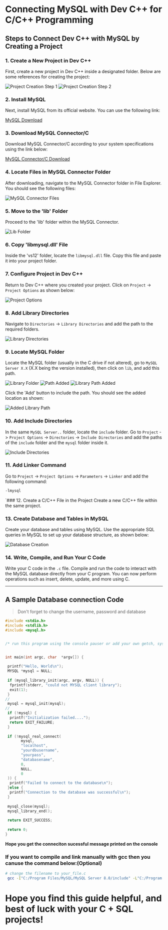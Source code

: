 # Connecting MySQL with Dev C++ for C/C++ Programming

## Steps to Connect Dev C++ with MySQL by Creating a Project

### 1. Create a New Project in Dev C++
First, create a new project in Dev C++ inside a designated folder. Below are some references for creating the project:

![Project Creation Step 1](https://github.com/user-attachments/assets/a7b7305b-d0be-4100-8f17-3e742725159c)
![Project Creation Step 2](https://github.com/user-attachments/assets/a2a37017-c7b2-413a-a05c-95364550ba4c)

### 2. Install MySQL
Next, install MySQL from its official website. You can use the following link:

[MySQL Download](https://dev.mysql.com/downloads/workbench/)

### 3. Download MySQL Connector/C
Download MySQL Connector/C according to your system specifications using the link below:

[MySQL Connector/C Download](https://downloads.mysql.com/archives/c-c/)

### 4. Locate Files in MySQL Connector Folder
After downloading, navigate to the MySQL Connector folder in File Explorer. You should see the following files:

![MySQL Connector Files](https://github.com/user-attachments/assets/bcdc1761-eed3-40ad-80b8-05dc54f23d28)

### 5. Move to the 'lib' Folder
Proceed to the 'lib' folder within the MySQL Connector.

![Lib Folder](https://github.com/user-attachments/assets/3fa89353-1e91-46ae-9e2c-3f6d885ea91d)

### 6. Copy 'libmysql.dll' File
Inside the 'vs12' folder, locate the `libmysql.dll` file. Copy this file and paste it into your project folder.

### 7. Configure Project in Dev C++
Return to Dev C++ where you created your project. Click on `Project` -> `Project Options` as shown below:

![Project Options](https://github.com/user-attachments/assets/dfdcb47b-8f12-4f07-92ba-27325ae92d98)

### 8. Add Library Directories
Navigate to `Directories` -> `Library Directories` and add the path to the required folders.

![Library Directories](https://github.com/user-attachments/assets/f16711eb-021f-48f0-9f18-a0eb96130641)

### 9. Locate MySQL Folder
Locate the MySQL folder (usually in the C drive if not altered), go to `MySQL Server X.X` (X.X being the version installed), then click on `lib`, and add this path.

![Library Folder](https://github.com/user-attachments/assets/5c02c875-5264-4bf6-a51b-78f321c37ab8)
![Path Added](https://github.com/user-attachments/assets/5d491032-9d79-42f6-ac56-c2bd79eda9dd)
![Library Path Added](https://github.com/user-attachments/assets/9154fd3a-31da-486e-88d4-0eedc3836f98)

Click the 'Add' button to include the path. You should see the added location as shown:

![Added Library Path](https://github.com/user-attachments/assets/8d6f1210-75d1-456e-9258-ae1e1a287246)

### 10. Add Include Directories
In the same `MySQL Server..` folder, locate the `include` folder. Go to `Project` -> `Project Options` -> `Directories` -> `Include Directories` and add the paths of the `include` folder and the `mysql` folder inside it.

![Include Directories](https://github.com/user-attachments/assets/ec531593-d1b7-4588-b18c-d166de2288f9)

### 11. Add Linker Command
Go to `Project` -> `Project Options` -> `Parameters` -> `Linker` and add the following command: 

```bash
-lmysql
```
`### 12. Create a C/C++ File in the Project
Create a new C/C++ file within the same project.

### 13. Create Database and Tables in MySQL
Create your database and tables using MySQL. Use the appropriate SQL queries in MySQL to set up your database structure, as shown below:

![Database Creation](https://github.com/user-attachments/assets/6e7427fb-923c-4533-90e9-8923b56684b4)

### 14. Write, Compile, and Run Your C Code
Write your C code in the `.c` file. Compile and run the code to interact with the MySQL database directly from your C program. You can now perform operations such as insert, delete, update, and more using C.

---

## A Sample Database connection Code
>Don't forget to change the username, password and database

```C
#include <stdio.h>
#include <stdlib.h>
#include <mysql.h>


/* run this program using the console pauser or add your own getch, system("pause") or input loop */


int main(int argc, char  *argv[]) {
 
 printf("Hello, World\n");
 MYSQL *mysql = NULL;
 
 if (mysql_library_init(argc, argv, NULL)) {
  fprintf(stderr, "could not MYSQL client library");
  exit(1);
 }
// 
 mysql = mysql_init(mysql);
// 
 if (!mysql) {
  printf("Initialization failed....");
  return EXIT_FAILURE;
 }
 
 if (!mysql_real_connect(
       mysql,
       "localhost",
       "yourdbusername",
       "yourpass",
       "databasename",
       0,
       NULL,
       0
 )) {
  printf("Failed to connect to the database\n");
 }else {
  printf("Connection to the database was successful\n");
 }
  
 mysql_close(mysql);
 mysql_library_end();
 
 return EXIT_SUCCESS;
 
 return 0;
}

```

**Hope you get the conneciton sucessful message printed on the console**


### If you want to compile and link manually with gcc then you canuse the command below:(Optional)
```bash
# change the filename to your_file.c
 gcc -I"C:/Program Files/MySQL/MySQL Server 8.0/include" -L"C:/Program Files/MySQL/MySQL Server 8.0/lib" -o out.exe main.c -lmysql
```

# **Hope you find this guide helpful, and best of luck with your C + SQL projects!**


